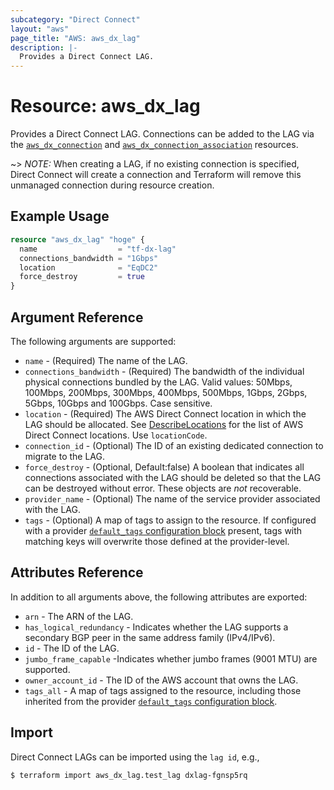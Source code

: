 ```yaml
---
subcategory: "Direct Connect"
layout: "aws"
page_title: "AWS: aws_dx_lag"
description: |-
  Provides a Direct Connect LAG.
---
```


# Resource: aws_dx_lag

Provides a Direct Connect LAG. Connections can be added to the LAG via the [`aws_dx_connection`](/docs/providers/aws/r/directconnect_connection.html) and [`aws_dx_connection_association`](/docs/providers/aws/r/dx_connection_association.html) resources.

~> *NOTE:* When creating a LAG, if no existing connection is specified, Direct Connect will create a connection and Terraform will remove this unmanaged connection during resource creation.

## Example Usage

```terraform
resource "aws_dx_lag" "hoge" {
  name                  = "tf-dx-lag"
  connections_bandwidth = "1Gbps"
  location              = "EqDC2"
  force_destroy         = true
}
```

## Argument Reference

The following arguments are supported:

* `name` - (Required) The name of the LAG.
* `connections_bandwidth` - (Required) The bandwidth of the individual physical connections bundled by the LAG. Valid values: 50Mbps, 100Mbps, 200Mbps, 300Mbps, 400Mbps, 500Mbps, 1Gbps, 2Gbps, 5Gbps, 10Gbps and 100Gbps. Case sensitive.
* `location` - (Required) The AWS Direct Connect location in which the LAG should be allocated. See [DescribeLocations](https://docs.aws.amazon.com/directconnect/latest/APIReference/API_DescribeLocations.html) for the list of AWS Direct Connect locations. Use `locationCode`.
* `connection_id` - (Optional) The ID of an existing dedicated connection to migrate to the LAG.
* `force_destroy` - (Optional, Default:false) A boolean that indicates all connections associated with the LAG should be deleted so that the LAG can be destroyed without error. These objects are *not* recoverable.
* `provider_name` - (Optional) The name of the service provider associated with the LAG.
* `tags` - (Optional) A map of tags to assign to the resource. If configured with a provider [`default_tags` configuration block](/docs/providers/aws/index.html#default_tags-configuration-block) present, tags with matching keys will overwrite those defined at the provider-level.

## Attributes Reference

In addition to all arguments above, the following attributes are exported:

* `arn` - The ARN of the LAG.
* `has_logical_redundancy` - Indicates whether the LAG supports a secondary BGP peer in the same address family (IPv4/IPv6).
* `id` - The ID of the LAG.
* `jumbo_frame_capable` -Indicates whether jumbo frames (9001 MTU) are supported.
* `owner_account_id` - The ID of the AWS account that owns the LAG.
* `tags_all` - A map of tags assigned to the resource, including those inherited from the provider [`default_tags` configuration block](/docs/providers/aws/index.html#default_tags-configuration-block).

## Import

Direct Connect LAGs can be imported using the `lag id`, e.g.,

```
$ terraform import aws_dx_lag.test_lag dxlag-fgnsp5rq
```
